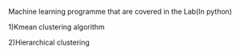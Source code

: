 Machine learning programme that are covered in the Lab(In python)

1)Kmean clustering algorithm

2)Hierarchical clustering
